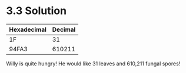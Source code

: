 # 3.3 Solution

| Hexadecimal | Decimal |
| ----------- | ------- |
| 1F          | 31      |
| 94FA3       | 610211  |

Willy is quite hungry! He would like 31 leaves and 610,211 fungal spores!
